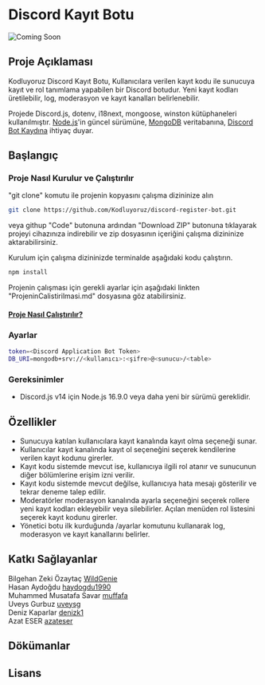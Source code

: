 # Discord Kayıt Botu
![Coming Soon](https://img.shields.io/badge/Status-Coming%20Soon-blue)

## Proje Açıklaması
Kodluyoruz Discord Kayıt Botu, Kullanıcılara verilen kayıt kodu ile sunucuya kayıt ve rol tanımlama yapabilen bir Discord botudur. Yeni kayıt kodları üretilebilir, log, moderasyon ve kayıt kanalları belirlenebilir.

Projede Discord.js, dotenv, i18next, mongoose, winston kütüphaneleri kullanılmıştır. [Node.js](https://nodejs.org/en/download)'in güncel sürümüne, [MongoDB](https://www.mongodb.com/) veritabanına, [Discord Bot Kaydına](docs/BotKaydi.md) ihtiyaç duyar.

## Başlangıç



### Proje Nasıl Kurulur ve Çalıştırılır

"git clone" komutu ile projenin kopyasını çalışma dizininize alın 
```sh
git clone https://github.com/Kodluyoruz/discord-register-bot.git
```

veya githup "Code" butonuna ardından "Download ZIP" butonuna tıklayarak projeyi cihazınıza indirebilir ve zip dosyasının içeriğini çalışma dizininize aktarabilirsiniz.


Kurulum için çalışma dizininizde terminalde aşağıdaki kodu çalıştırın.
```sh
npm install
```
Projenin çalışması için gerekli ayarlar için aşağıdaki linkten "ProjeninCalistirilmasi.md" dosyasına göz atabilirsiniz.
#### [Proje Nasıl Çalıştırılır?](docs/ProjeninCalistirilmasi.md)

### Ayarlar

```sh
token=<Discord Application Bot Token>
DB_URI=mongodb+srv://<kullanıcı>:<şifre>@<sunucu>/<table>
```

### Gereksinimler

- Discord.js v14 için Node.js 16.9.0 veya daha yeni bir sürümü gereklidir.

## Özellikler

- Sunucuya katılan kullanıcılara kayıt kanalında kayıt olma seçeneği sunar.
- Kullanıcılar kayıt kanalında kayıt ol seçeneğini seçerek kendilerine verilen kayıt kodunu girerler.
- Kayıt kodu sistemde mevcut ise, kullanıcıya ilgili rol atanır ve sunucunun diğer bölümlerine erişim izni verilir.
- Kayıt kodu sistemde mevcut değilse, kullanıcıya hata mesajı gösterilir ve tekrar deneme talep edilir.
- Moderatörler moderasyon kanalında ayarla seçeneğini seçerek rollere yeni kayıt kodları ekleyebilir veya silebilirler. Açılan menüden rol listesini seçerek kayıt kodunu girerler.
- Yönetici botu ilk kurduğunda /ayarlar komutunu kullanarak log, moderasyon ve kayıt kanallarını belirler.

## Katkı Sağlayanlar

Bilgehan Zeki Özaytaç [WildGenie](https://github.com/WildGenie)
<br/>
Hasan Aydoğdu [haydogdu1990](https://github.com/haydogdu1990) 
<br/>
Muhammed Musatafa Savar [muffafa](https://github.com/muffafa)
<br/>
Uveys Gurbuz [uveysg](https://github.com/uveysg)
<br/>
Deniz Kaparlar [denizk1](https://github.com/denizk1)
<br/>
Azat ESER [azateser](https://github.com/azateser)
<br/>
## Dökümanlar

## Lisans

